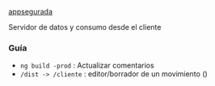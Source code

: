 [appsegurada]()

Servidor de datos y consumo desde el cliente

### Guía
- `ng build -prod` :  Actualizar comentarios
- `/dist -> /cliente` : editor/borrador de un movimiento 
()
